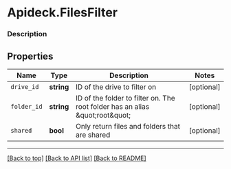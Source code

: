 # Apideck.FilesFilter

### Description

## Properties
Name | Type | Description | Notes
------------ | ------------- | ------------- | -------------
`drive_id` | **string** | ID of the drive to filter on | [optional] 
`folder_id` | **string** | ID of the folder to filter on. The root folder has an alias \&quot;root\&quot; | [optional] 
`shared` | **bool** | Only return files and folders that are shared | [optional] 





---

[[Back to top]](#) [[Back to API list]](../../../../README.md#documentation-for-api-endpoints) [[Back to README]](../../../../README.md)


